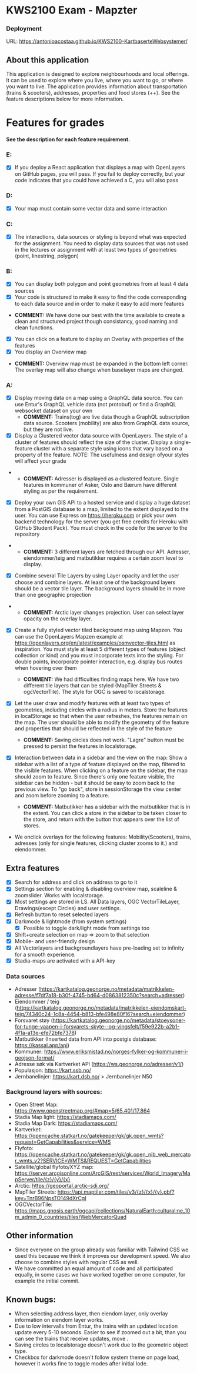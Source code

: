 # KWS2100 Exam - Mapzter

### Deployment

URL: https://antonioacostaa.github.io/KWS2100-KartbaserteWebsystemer/

## About this application

This application is designed to explore neighbourhoods and local offerings. It can be used to explore where you live, where you want to go, or where you want to live. The application provides information about transportation (trains & scooters), addresses, properties and food stores (++). See the feature descriptions below for more information.

# Features for grades

#### See the description for each feature requirement.

### E:

- [x] If you deploy a React application that displays a map with OpenLayers on GitHub pages, you will pass. If you fail to deploy correctly, but your code indicates that you could have achieved a C, you will also pass

### D:

- [x] Your map must contain some vector data and some interaction

### C:

- [x] The interactions, data sources or styling is beyond what was expected for the assignment. You need to display data sources that was not used in the lectures or assignment with at least two types of geometries (point, linestring, polygon)

### B:

- [x] You can display both polygon and point geometries from at least 4 data sources
- [x] Your code is structured to make it easy to find the code corresponding to each data source and in order to make it easy to add more features
- **COMMENT:** We have done our best with the time available to create a clean and structured project though consistancy, good naming and clean functions.
- [x] You can click on a feature to display an Overlay with properties of the features
- [x] You display an Overview map
- **COMMENT:** Overview map must be expanded in the bottom left corner. The overlay map will also change when baselayer maps are changed.

### A:

- [x] Display moving data on a map using a GraphQL data source. You can use Entur's GraphQL vehicle data (not protobuf) or find a GraphQL websocket dataset on your own
  - **COMMENT:** Trains(tog) are live data though a GraphQL subscription data source. Scooters (mobility) are also from GraphQL data source, but they are not live.
- [x] Display a Clustered vector data source with OpenLayers. The style of a cluster of features should reflect the size of the cluster. Display a single-feature cluster with a separate style using icons that vary based on a property of the feature. NOTE: The usefulness and design ofyour styles will affect your grade
- - **COMMENT:** Adresser is displayed as a clustered feature. Single features in kommuner of Asker, Oslo and Bærum have different styling as per the requirement.
- [x] Deploy your own GIS API to a hosted service and display a huge dataset from a PostGlS database to a map, limited to the extent displayed to the user. You can use Express on https://heroku.com or pick your own backend technology for the server (you get free credits for Heroku with GitHub Student Pack). You must check in the code for the server to the repository
- - **COMMENT:** 3 different layers are fetched through our API. Adresser, eiendommer/teig and matbutikker requires a certain zoom level to display.
- [x] Combine several Tile Layers by using Layer opacity and let the user choose and combine layers. At least one of the background layers should be a vector tile layer. The background layers should be in more than one geographic projection
- - **COMMENT:** Arctic layer changes projection. User can select layer opacity on the overlay layer.
- [x] Create a fully styled vector tiled background map using Mapzen. You can use the OpenLayers Mapzen example at https://openlayers.org/en/latest/examples/osmvector-tiles.html as inspiration. You must style at least 5 different types of features (object collection or kind) and you must incorporate texts into the styling. For double points, incorporate pointer interaction, e.g. display bus routes when hovering over them
  - **COMMENT:** We had difficulties finding maps here. We have two different tile layers that can be styled (MapTiler Streets & ogcVectorTile). The style for OGC is saved to localstorage.
- [x] Let the user draw and modify features with at least two types of geometries, including circles with a radius in meters. Store the features in localStorage so that when the user refreshes, the features remain on the map. The user should be able to modify the geometry of the feature and properties that should be reflected in the style of the feature
  - **COMMENT:** Saving circles does not work. "Lagre" button must be pressed to persist the features in localstorage.
- [x] Interaction between data in a sidebar and the view on the map: Show a sidebar with a list of a type of feature displayed on the map, filtered to the visible features. When clicking on a feature on the sidebar, the map should zoom to feature. Since there's only one feature visible, the sidebar can be hidden - but it should be easy to zoom back to the previous view. To "go back", store in sessionStorage the view center and zoom before zooming to a feature.

  - **COMMENT:** Matbutikker has a sidebar with the matbutikker that is in the extent. You can click a store in the sidebar to be taken closer to the store, and return with the button that appears over the list of stores.

- We onclick overlays for the following features: Mobility(Scooters), trains, adresses (only for single features, clicking cluster zooms to it.) and eiendommer.

## Extra features

- [x] Search for address and click on address to go to it
- [x] Settings section for enabling & disabling overview map, scaleline & zoomslider. Works with localstorage.
- [x] Most settings are stored in LS. All Data layers, OGC VectorTileLayer, Drawings(except Circles) and user settings.
- [x] Refresh button to reset selected layers
- [x] Darkmode & lightmode (from system settings)
  - [x] Possible to toggle dark/light mode from settings too
- [x] Shift+create selection on map => zoom to that selection
- [x] Mobile- and user-friendly design
- [x] All Vectorlayers and backgroundlayers have pre-loading set to infinity for a smooth experience.
- [x] Stadia-maps are activated with a API-key

### Data sources

- Adresser (https://kartkatalog.geonorge.no/metadata/matrikkelen-adresse/f7df7a18-b30f-4745-bd64-d0863812350c?search=adresser)
- Eiendommer / teig (https://kartkatalog.geonorge.no/metadata/matrikkelen-eiendomskart-teig/74340c24-1c8a-4454-b813-bfe498e80f16?search=eiendommer)
- Forsvaret støy (https://kartkatalog.geonorge.no/metadata/stoeysoner-for-tunge-vaapen-i-forsvarets-skyte--og-vingsfelt/f59e922b-a2b1-4f1a-a13e-efe72bfe7378)
- Matbutikker (Inserted data from API into postgis database: https://kassal.app/api)
- Kommuner: https://www.eriksmistad.no/norges-fylker-og-kommuner-i-geojson-format/
- Adresse søk via Kartverket API (https://ws.geonorge.no/adresser/v1/)
- Populasjon: https://kart.ssb.no/
- Jernbanelinjer: https://kart.dsb.no/ > Jernbanelinjer N50

### Background layers with sources:

- Open Street Map: https://www.openstreetmap.org/#map=5/65.401/17.864
- Stadia Map light: https://stadiamaps.com/
- Stadia Map Dark: https://stadiamaps.com/
- Kartverket: https://opencache.statkart.no/gatekeeper/gk/gk.open_wmts?request=GetCapabilities&service=WMS
- Flyfoto: https://opencache.statkart.no/gatekeeper/gk/gk.open_nib_web_mercator_wmts_v2?SERVICE=WMTS&REQUEST=GetCapabilities
- Satellite/global flyfoto/XYZ map: https://server.arcgisonline.com/ArcGIS/rest/services/World_Imagery/MapServer/tile/{z}/{y}/{x}
- Arctic: https://geoportal.arctic-sdi.org/
- MapTiler Streets: https://api.maptiler.com/tiles/v3/{z}/{x}/{y}.pbf?key=TnrB96NpsTO149dXrCgI
- OGCVectorTile: https://maps.gnosis.earth/ogcapi/collections/NaturalEarth:cultural:ne_10m_admin_0_countries/tiles/WebMercatorQuad

## Other information

- Since everyone on the group already was familiar with Tailwind CSS we used this because we think it improves our development speed. We also choose to combine styles with regular CSS as well.
- We have committed an equal amount of code and all participated equally, in some cases we have worked together on one computer, for example the initial commit.

## Known bugs:

- When selecting address layer, then eiendom layer, only overlay information on eiendom layer works.
- Due to low intervalls from Entur, the trains with an updated location update every 5-10 seconds. Easier to see if zoomed out a bit, than you can see the trains that receive updates, move .
- Saving circles to localstorage doesn't work due to the geometric object type.
- Checkbox for darkmode doesn't follow system theme on page load, however it works fine to toggle modes after initial lode.
